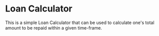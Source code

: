 # Loan Calculator

This is a simple Loan Calculator that can be used to calculate one's total amount to be repaid within a given time-frame.